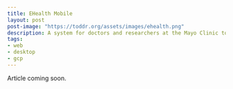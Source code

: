 ```yaml
---
title: EHealth Mobile
layout: post
post-image: "https://toddr.org/assets/images/ehealth.png"
description: A system for doctors and researchers at the Mayo Clinic to easily access and visualize patient data and vitals over time.
tags:
- web
- desktop
- gcp
---
```


Article coming soon.
